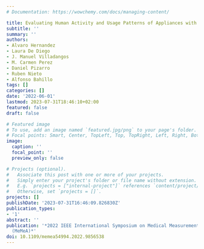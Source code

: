 ```yaml
---
# Documentation: https://wowchemy.com/docs/managing-content/

title: Evaluating Human Activity and Usage Patterns of Appliances with Smart Meters
subtitle: ''
summary: ''
authors:
- Alvaro Hernandez
- Laura De Diego
- J. Manuel Villadangos
- M. Carmen Perez
- Daniel Pizarro
- Ruben Nieto
- Alfonso Bahillo
tags: []
categories: []
date: '2022-06-01'
lastmod: 2023-07-31T18:46:10+02:00
featured: false
draft: false

# Featured image
# To use, add an image named `featured.jpg/png` to your page's folder.
# Focal points: Smart, Center, TopLeft, Top, TopRight, Left, Right, BottomLeft, Bottom, BottomRight.
image:
  caption: ''
  focal_point: ''
  preview_only: false

# Projects (optional).
#   Associate this post with one or more of your projects.
#   Simply enter your project's folder or file name without extension.
#   E.g. `projects = ["internal-project"]` references `content/project/deep-learning/index.md`.
#   Otherwise, set `projects = []`.
projects: []
publishDate: '2023-07-31T16:46:09.826830Z'
publication_types:
- '1'
abstract: ''
publication: '*2022 IEEE International Symposium on Medical Measurements and Applications
  (MeMeA)*'
doi: 10.1109/memea54994.2022.9856538
---
```

